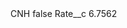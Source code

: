 <?xml version="1.0" encoding="UTF-8"?>
<CustomMetadata xmlns="http://soap.sforce.com/2006/04/metadata" xmlns:xsi="http://www.w3.org/2001/XMLSchema-instance" xmlns:xsd="http://www.w3.org/2001/XMLSchema">
    <label>CNH</label>
    <protected>false</protected>
    <values>
        <field>Rate__c</field>
        <value xsi:type="xsd:double">6.7562</value>
    </values>
</CustomMetadata>
